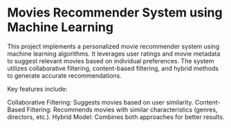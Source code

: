 # Movies Recommender System using Machine Learning
 

This project implements a personalized movie recommender system using machine learning algorithms. It leverages user ratings and movie metadata to suggest relevant movies based on individual preferences. The system utilizes collaborative filtering, content-based filtering, and hybrid methods to generate accurate recommendations.

Key features include:

Collaborative Filtering: Suggests movies based on user similarity.
Content-Based Filtering: Recommends movies with similar characteristics (genres, directors, etc.).
Hybrid Model: Combines both approaches for better results.
